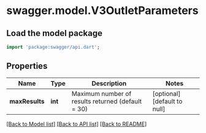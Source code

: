 # swagger.model.V3OutletParameters

## Load the model package
```dart
import 'package:swagger/api.dart';
```

## Properties
Name | Type | Description | Notes
------------ | ------------- | ------------- | -------------
**maxResults** | **int** | Maximum number of results returned (default &#x3D; 30) | [optional] [default to null]

[[Back to Model list]](../README.md#documentation-for-models) [[Back to API list]](../README.md#documentation-for-api-endpoints) [[Back to README]](../README.md)

